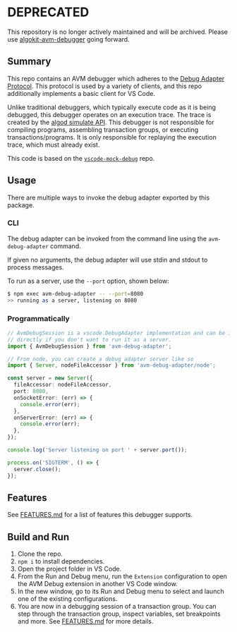 # DEPRECATED

This repository is no longer actively maintained and will be archived. Please use [algokit-avm-debugger](https://github.com/algorandfoundation/algokit-avm-debugger) going forward.


## Summary

This repo contains an AVM debugger which adheres to the [Debug Adapter Protocol](https://microsoft.github.io/debug-adapter-protocol/).
This protocol is used by a variety of clients, and this repo additionally
implements a basic client for VS Code.

Unlike traditional debuggers, which typically execute code as it is being
debugged, this debugger operates on an execution trace. The trace is created by
the [algod simulate API](https://developer.algorand.org/docs/rest-apis/algod/#post-v2transactionssimulate).
This debugger is not responsible for compiling programs, assembling transaction groups, or executing
transactions/programs. It is only responsible for replaying the execution trace, which must already
exist.

This code is based on the [`vscode-mock-debug`](https://github.com/microsoft/vscode-mock-debug) repo.

## Usage

There are multiple ways to invoke the debug adapter exported by this package.

### CLI

The debug adapter can be invoked from the command line using the `avm-debug-adapter` command.

If given no arguments, the debug adapter will use stdin and stdout to process messages.

To run as a server, use the `--port` option, shown below:

```bash
$ npm exec avm-debug-adapter -- --port=8080
>> running as a server, listening on 8080
```

### Programmatically

```typescript
// AvmDebugSession is a vscode.DebugAdapter implementation and can be imported
// directly if you don't want to run it as a server.
import { AvmDebugSession } from 'avm-debug-adapter';

// From node, you can create a debug adapter server like so
import { Server, nodeFileAccessor } from 'avm-debug-adapter/node';

const server = new Server({
  fileAccessor: nodeFileAccessor,
  port: 8080,
  onSocketError: (err) => {
    console.error(err);
  },
  onServerError: (err) => {
    console.error(err);
  },
});

console.log('Server listening on port ' + server.port());

process.on('SIGTERM', () => {
  server.close();
});
```

## Features

See [FEATURES.md](FEATURES.md) for a list of features this debugger supports.

## Build and Run

1. Clone the repo.
2. `npm i` to install dependencies.
3. Open the project folder in VS Code.
4. From the Run and Debug menu, run the `Extension` configuration to open the AVM Debug extension in another VS Code window.
5. In the new window, go to its Run and Debug menu to select and launch one of the existing configurations.
6. You are now in a debugging session of a transaction group. You can step through the transaction group, inspect variables, set breakpoints and more. See [FEATURES.md](FEATURES.md) for more details.
